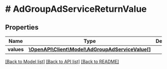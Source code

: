 # # AdGroupAdServiceReturnValue

## Properties

Name | Type | Description | Notes
------------ | ------------- | ------------- | -------------
**values** | [**\OpenAPI\Client\Model\AdGroupAdServiceValue[]**](AdGroupAdServiceValue.md) |  | [optional]

[[Back to Model list]](../../README.md#models) [[Back to API list]](../../README.md#endpoints) [[Back to README]](../../README.md)
